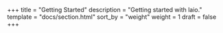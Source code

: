 +++
title = "Getting Started"
description = "Getting started with laio."
template = "docs/section.html"
sort_by = "weight"
weight = 1
draft = false
+++
